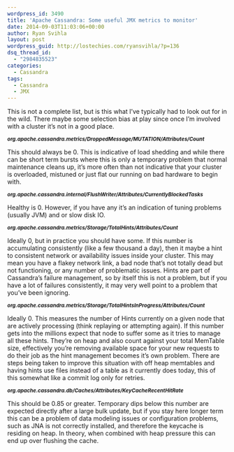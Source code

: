 ```yaml
---
wordpress_id: 3490
title: 'Apache Cassandra: Some useful JMX metrics to monitor'
date: 2014-09-03T11:03:06+00:00
author: Ryan Svihla
layout: post
wordpress_guid: http://lostechies.com/ryansvihla/?p=136
dsq_thread_id:
  - "2984835523"
categories:
  - Cassandra
tags:
  - Cassandra
  - JMX
---
```

This is not a complete list, but is this what I’ve typically had to look out for in the wild. There maybe some selection bias at play since once I’m involved with a cluster it’s not in a good place.

<sub><strong><em>org.apache.cassandra.metrics/DroppedMessage/MUTATION/Attributes/Count</em></strong></sub>

This should always be 0. This is indicative of load shedding and while there can be short term bursts where this is only a temporary problem that normal maintenance cleans up, it’s more often than not indicative that your cluster is overloaded, mistuned or just flat our running on bad hardware to begin with.

<sub><strong><em>org.apache.cassandra.internal/FlushWriter/Attributes/CurrentlyBlockedTasks</em></strong></sub>

Healthy is 0. However, if you have any it’s an indication of tuning problems (usually JVM) and or slow disk IO.

<sub><strong><em>org.apache.cassandra.metrics/Storage/TotalHints/Attributes/Count</em></strong></sub>

Ideally 0, but in practice you should have some. If this number is accumulating consistently (like a few thousand a day), then it maybe a hint to consistent network or availability issues inside your cluster. This may mean you have a flakey network link, a bad node that’s not totally dead but not functioning, or any number of problematic issues. Hints are part of Cassandra’s failure management, so by itself this is not a problem, but if you have a lot of failures consistently, it may very well point to a problem that you’ve been ignoring.

<sub><strong><em>org.apache.cassandra.metrics/Storage/TotalHintsInProgress/Attributes/Count</em></strong></sub>

Ideally 0. This measures the number of Hints currently on a given node that are actively processing (think replaying or attempting again). If this number gets into the millions expect that node to suffer some as it tries to manage all these hints. They’re on heap and also count against your total MemTable size, effectively you’re removing available space for your new requests to do their job as the hint management becomes it’s own problem. There are steps being taken to improve this situation with off heap memtables and having hints use files instead of a table as it currently does today, this of this somewhat like a commit log only for retries.

<sub><strong><em>org.apache.cassandra.db/Caches/Attributes/KeyCacheRecentHitRate</em></strong></sub>

This should be 0.85 or greater. Temporary dips below this number are expected directly after a large bulk update, but if you stay here longer term this can be a problem of data modeling issues or configuration problems, such as JNA is not correctly installed, and therefore the keycache is residing on heap. In theory, when combined with heap pressure this can end up over flushing the cache.